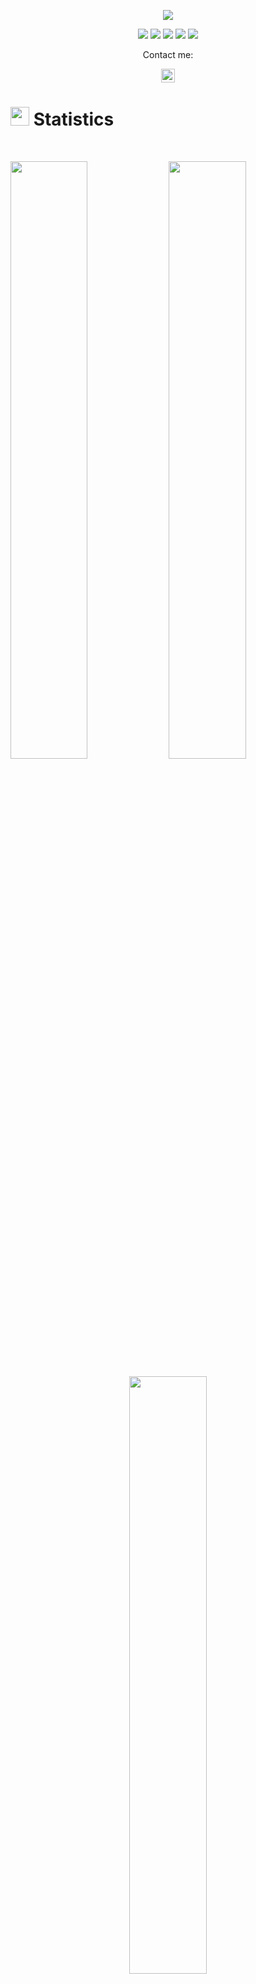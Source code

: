 <p align="center">
  <a href="https://github.com/DenverCoder1/readme-typing-svg"><img src="https://readme-typing-svg.herokuapp.com?lines=Hello,+World!;My+name+is+Milovan.;I+love+coding.;&center=true&width=500&height=50"></a>
</p>

<p>
<div align="center">
  <img src="https://img.shields.io/badge/c%23-61046C.svg?style=for-the-badge&logo=c-sharp&logoColor=white">
  <img src="https://img.shields.io/badge/React JS-3670A0?style=for-the-badge&logo=react&logoColor=ffdd54">
  <img src="https://img.shields.io/badge/TypeScript-6F270C.svg?style=for-the-badge&logo=typescript&logoColor=F7E017">
  <img src="https://img.shields.io/badge/HTML5-F26624.svg?style=for-the-badge&logo=html5&logoColor=white">
  <img src="https://img.shields.io/badge/CSS-2465F1.svg?style=for-the-badge&logo=CSS3&logoColor=white">
</div>
</p>

<p align="center">Contact me:</p>
<p>
<div align="center">	
	<a href="https://www.linkedin.com/in/milovan-aleksic-7810b3263/" rel="nofollow">
  		<img alt=" LinkedIn" width="22px" src="https://upload.wikimedia.org/wikipedia/commons/thumb/8/81/LinkedIn_icon.svg/1200px-LinkedIn_icon.svg.png" style="max-width: 100%;"/>
	</a>
</p>
</div>
</p>

# <img src="https://media4.giphy.com/media/MIGbtLZoVjbl0bYbAd/giphy.gif?cid=ecf05e472t2h0i8d7dcjaoau9iqtchhr899hxmpxzzgc7lyw&rid=giphy.gif" width="30"> Statistics


<br/>
<p align="left">
    <img width="49.5%" src="https://github-readme-stats.vercel.app/api?username=Comi15&show_icons=true&theme=tokyonight&hide_border=true&count_private=true&show=reviews">
    <img width="49.5%" src="https://github-readme-streak-stats.herokuapp.com/?user=Comi15&show_icons=true&theme=tokyonight&hide_border=true&count_private=true">
	
</p>

<p align="center">  
    <img width="49.5%" src="https://github-readme-stats.vercel.app/api/top-langs/?username=Comi15&theme=transparentl&hide_border=true&include_all_commits=true&count_private=true&layout=compact">  
</p>


## <img src="https://user-images.githubusercontent.com/82110564/189553856-2e7f8f30-80b4-484f-bfaa-9e5eb10f24e5.gif" width="30">About Me
Currently a final year student at the Faculty of Technical Sciences, Department of Power Software Engineering.Enrolled in 2019. Since then developed a passion for web development, especially Web Api using <b>ASP.NET</b> and <b>Express JS</b> frameworks with various frontend technologies. Worked on a few college projects using <b>Python</b>. Done a good amount of work in <b>C# WCF</b>,<b>C#</b> object-oriented programming in general. Worked with several SQL databases => MySql, MsSQl, PostgreSQL and gained a solid knowledge of RDBMS.
